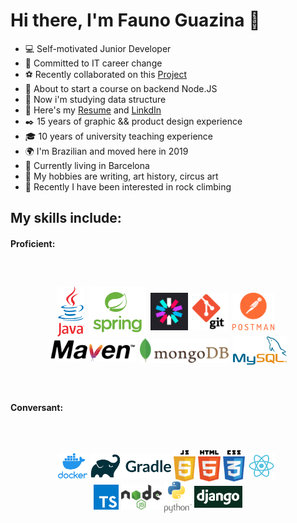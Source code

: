# Hi there, I'm Fauno Guazina 👋  

- 💻 Self-motivated Junior Developer
- 🎯 Committed to IT career change
- ⚽ Recently collaborated on this [Project](https://github.com/it-academyproject/ITProject-Soccer-Backend)
- 🔭 About to start a course on backend Node.JS
- 📓 Now i'm studying data structure
- 📃 Here's my [Resume](https://drive.google.com/file/d/1xyfurLD28w_6fWQe3NeignB68M4o-CVN/view) and [LinkdIn](https://www.linkedin.com/in/fauno-guazina/?locale=en_US)
- ✒️ 15 years of graphic && product design experience
- 🎓 10 years of university teaching experience
- 🌍 I'm Brazilian and moved here in 2019
- 🏡 Currently living in Barcelona
- 🎨 My hobbies are writing, art history, circus art
- 🗻 Recently I have been interested in rock climbing


## My skills include:

#### Proficient:
<span style="align-items:center;display:flex;flex-direction:row;flex-wrap:wrap;justify-content:center;margin: 60px;">
  <img title="Java" alt="Java" src="https://github.com/FaunoGuazina/FaunoGuazina/blob/main/Logos/java.png" height="80" />  &ensp;
  <img title="Spring" alt="Spring" src="https://github.com/FaunoGuazina/FaunoGuazina/blob/main/Logos/spring2.png" height="80" /> &ensp;
  <img title="JWT" alt="JWT" src="https://github.com/FaunoGuazina/FaunoGuazina/blob/main/Logos/jwt.png" height="60" /> &nbsp;
  <img title="Git" alt="Git" src="https://github.com/FaunoGuazina/FaunoGuazina/blob/main/Logos/git2.png" height="60" /> &ensp;
  <img title="Postman" alt="Postman" src="https://github.com/FaunoGuazina/FaunoGuazina/blob/main/Logos/postman.png" height="60" /> &ensp;
  <img title="Maven" alt="Maven" src="https://github.com/FaunoGuazina/FaunoGuazina/blob/main/Logos/maven.png" height="35" /> &ensp;
  <img title="MongoDB" alt="MongoDB" src="https://github.com/FaunoGuazina/FaunoGuazina/blob/main/Logos/mongodb.png" height="40" /> &ensp;
  <img title="MySQL" alt="MySQL" src="https://github.com/FaunoGuazina/FaunoGuazina/blob/main/Logos/MySQL.png" height="45" />
</span>

#### Conversant:
<span style="align-items:center;display:flex;flex-direction:row;flex-wrap:wrap;justify-content:center;margin: 60px;">
  <img title="Docker" alt="Docker" src="https://github.com/FaunoGuazina/FaunoGuazina/blob/main/Logos/docker.png" height="40" /> &nbsp;
  <img title="Gradle" alt="Gradle" src="https://github.com/FaunoGuazina/FaunoGuazina/blob/main/Logos/gradle.png" height="40" /> &nbsp;
  <img title="JavaScript" alt="JavaScript" src="https://github.com/FaunoGuazina/FaunoGuazina/blob/main/Logos/javascript.png" height="50" /> &nbsp;
  <img title="HTML5" alt="HTML5" src="https://github.com/FaunoGuazina/FaunoGuazina/blob/main/Logos/html5.png" height="50" /> &nbsp;
  <img title="CSS3" alt="CSS3" src="https://github.com/FaunoGuazina/FaunoGuazina/blob/main/Logos/css3.png" height="50" /> &nbsp;
  <img title="React" alt="React" src="https://github.com/FaunoGuazina/FaunoGuazina/blob/main/Logos/react.png" height="40" /> &nbsp;
  <img title="TypeScript" alt="TypeScript" src="https://github.com/FaunoGuazina/FaunoGuazina/blob/main/Logos/typescript.png" height="40" /> &nbsp;
  <img title="Node.JS" alt="Node.JS" src="https://github.com/FaunoGuazina/FaunoGuazina/blob/main/Logos/nodejs.png" height="40" /> &nbsp;
  <img title="Python" alt="Python" src="https://github.com/FaunoGuazina/FaunoGuazina/blob/main/Logos/python.png" height="50" /> &nbsp;
  <img title="Django" alt="Django" src="https://github.com/FaunoGuazina/FaunoGuazina/blob/main/Logos/django2.png" height="35" />
</span>
<!--
<span style="align-items:center;display:flex;flex-direction:row;flex-wrap:wrap;justify-content:center;margin: 60px;">
  <img title="illustrator" alt="illustrator" src="https://github.com/FaunoGuazina/FaunoGuazina/blob/main/Logos/adobe-illustrator.png" height="60" />
  <img title="indesign" alt="indesign" src="https://github.com/FaunoGuazina/FaunoGuazina/blob/main/Logos/adobe-indesign.png" height="60" />
  <img title="photoshop" alt="photoshop" src="https://github.com/FaunoGuazina/FaunoGuazina/blob/main/Logos/adobe-photoshop.png" height="60" />
</span> -->
